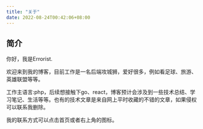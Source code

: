 ```yaml
---
title: "关于"
date: 2022-08-24T00:42:06+08:00
---
```


## 简介
你好，我是Errorist.

欢迎来到我的博客，目前工作是一名后端攻城狮，爱好很多，例如看足球、旅游、英雄联盟等等。

工作主语言:php，后续想接触下go、react，博客预计会涉及到一些技术总结、学习笔记、生活等等。也有的技术文章是来自网上平时收藏的不错的文章，如果侵权可以联系我删除。

我的联系方式可以点击首页或者右上角的图标。